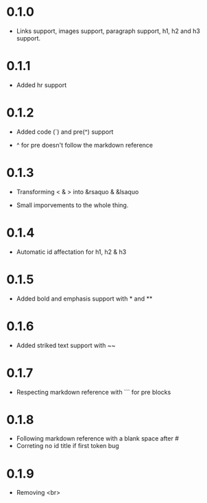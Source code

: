 # 0.1.0

- Links support, images support, paragraph support, h1, h2 and h3 support.

# 0.1.1

- Added hr support

# 0.1.2

- Added code (`) and pre(^) support

- ^ for pre doesn't follow the markdown reference

# 0.1.3

- Transforming < & > into &rsaquo & &lsaquo

- Small imporvements to the whole thing.

# 0.1.4

- Automatic id affectation for h1, h2 & h3

# 0.1.5

- Added bold and emphasis support with \* and \*\*

# 0.1.6

- Added striked text support with ~~

# 0.1.7

- Respecting markdown reference with ``` for pre blocks

# 0.1.8

- Following markdown reference with a blank space after #
- Correting no id title if first token bug

# 0.1.9

- Removing \<br> 
